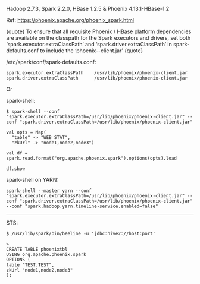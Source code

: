 Hadoop 2.7.3, Spark 2.2.0, HBase 1.2.5 & Phoenix 4.13.1-HBase-1.2

Ref: https://phoenix.apache.org/phoenix_spark.html

{quote}
To ensure that all requisite Phoenix / HBase platform dependencies are available on the classpath for the Spark executors and drivers, set both ‘spark.executor.extraClassPath’ and ‘spark.driver.extraClassPath’ in spark-defaults.conf to include the ‘phoenix-<version>-client.jar’
{quote}

/etc/spark/conf/spark-defaults.conf:
```
spark.executor.extraClassPath    /usr/lib/phoenix/phoenix-client.jar
spark.driver.extraClassPath      /usr/lib/phoenix/phoenix-client.jar

```
Or

spark-shell:
```
$ spark-shell --conf "spark.executor.extraClassPath=/usr/lib/phoenix/phoenix-client.jar" --conf "spark.driver.extraClassPath=/usr/lib/phoenix/phoenix-client.jar"
```

```
val opts = Map(
  "table" -> "WEB_STAT",
  "zkUrl" -> "node1,node2,node3")

val df = spark.read.format("org.apache.phoenix.spark").options(opts).load

df.show
```

spark-shell on YARN:
```
spark-shell --master yarn --conf "spark.executor.extraClassPath=/usr/lib/phoenix/phoenix-client.jar" --conf "spark.driver.extraClassPath=/usr/lib/phoenix/phoenix-client.jar" --conf "spark.hadoop.yarn.timeline-service.enabled=false"
```

----

STS:
```
$ /usr/lib/spark/bin/beeline -u 'jdbc:hive2://host:port'

>
CREATE TABLE phoenixtbl
USING org.apache.phoenix.spark
OPTIONS (
table "TEST.TEST", 
zkUrl "node1,node2,node3"
);

```
